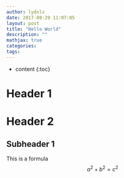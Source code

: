 ```yaml
---
author: lydxlx
date: 2017-08-29 11:07:05
layout: post
title: "Hello World"
description: ""
mathjax: true
categories:
tags:
---
```


* content
{:toc}

# Header 1
# Header 2
## Subheader 1
This is a formula
$$
a^2 + b^2 = c^2
$$
